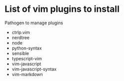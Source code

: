 # List of vim plugins to install

Pathogen to manage plugins

* ctrlp.vim
* nerdtree
* node
* python-syntax
* sensible
* typescript-vim
* vim-javascript
* vim-javascript-syntax
* vim-markdown
